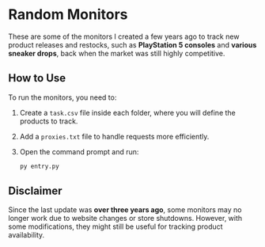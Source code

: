 # Random Monitors  

These are some of the monitors I created a few years ago to track new product releases and restocks, such as **PlayStation 5 consoles** and **various sneaker drops**, back when the market was still highly competitive.  

## How to Use  

To run the monitors, you need to:  
1. Create a `task.csv` file inside each folder, where you will define the products to track.  
2. Add a `proxies.txt` file to handle requests more efficiently.  
3. Open the command prompt and run:  

   ```sh
   py entry.py

## Disclaimer
Since the last update was **over three years ago**, some monitors may no longer work due to website changes or store shutdowns. However, with some modifications, they might still be useful for tracking product availability.
